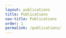 ```yaml
---
layout: publications
title: Publications
nav-title: Publications
order: 1
permalink: /publications/
---
```


